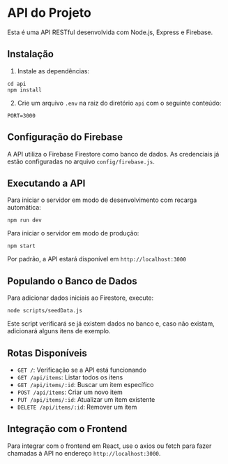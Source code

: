 # API do Projeto

Esta é uma API RESTful desenvolvida com Node.js, Express e Firebase.

## Instalação

1. Instale as dependências:

```
cd api
npm install
```

2. Crie um arquivo `.env` na raiz do diretório `api` com o seguinte conteúdo:

```
PORT=3000
```

## Configuração do Firebase

A API utiliza o Firebase Firestore como banco de dados. As credenciais já estão configuradas no arquivo `config/firebase.js`.

## Executando a API

Para iniciar o servidor em modo de desenvolvimento com recarga automática:

```
npm run dev
```

Para iniciar o servidor em modo de produção:

```
npm start
```

Por padrão, a API estará disponível em `http://localhost:3000`

## Populando o Banco de Dados

Para adicionar dados iniciais ao Firestore, execute:

```
node scripts/seedData.js
```

Este script verificará se já existem dados no banco e, caso não existam, adicionará alguns itens de exemplo.

## Rotas Disponíveis

- `GET /`: Verificação se a API está funcionando
- `GET /api/items`: Listar todos os itens
- `GET /api/items/:id`: Buscar um item específico
- `POST /api/items`: Criar um novo item
- `PUT /api/items/:id`: Atualizar um item existente
- `DELETE /api/items/:id`: Remover um item

## Integração com o Frontend

Para integrar com o frontend em React, use o axios ou fetch para fazer chamadas à API no endereço `http://localhost:3000`. 